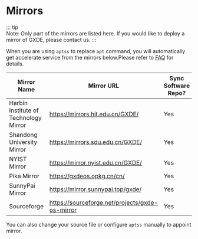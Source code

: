 # Mirrors

::: tip  
Note: Only part of the mirrors are listed here. If you would like to deploy a mirror of GXDE, please contact us. 
:::

When you are using `aptss` to replace `apt` command, you will automatically get accelerate service from the mirrors below.Please refer to [FAQ](/en/install/faq) for details.  

| Mirror Name | Mirror URL | Sync Software Repo? | Sync System Images? |
| --- | --- | --- | --- |
| Harbin Institute of Technology Mirror | https://mirrors.hit.edu.cn/GXDE/ | Yes | Yes|
| Shandong University Mirror | https://mirrors.sdu.edu.cn/GXDE/ | Yes | Yes |
| NYIST Mirror | https://mirror.nyist.edu.cn/GXDE/ | Yes | Yes |
| Pika Mirror | https://gxdeos.opkg.cn/cn/ | Yes | Yes |
| SunnyPai Mirror | https://mirror.sunnypai.top/gxde/ | Yes| Yes |
| Sourceforge | https://sourceforge.net/projects/gxde-os-mirror | Yes | Yes |

You can also change your source file or configure `aptss` manually to appoint mirror.
